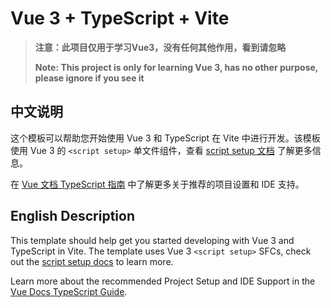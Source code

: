 # Vue 3 + TypeScript + Vite

> **注意：此项目仅用于学习Vue3，没有任何其他作用，看到请忽略**
> 
> **Note: This project is only for learning Vue 3, has no other purpose, please ignore if you see it**

## 中文说明

这个模板可以帮助您开始使用 Vue 3 和 TypeScript 在 Vite 中进行开发。该模板使用 Vue 3 的 `<script setup>` 单文件组件，查看 [script setup 文档](https://v3.vuejs.org/api/sfc-script-setup.html#sfc-script-setup) 了解更多信息。

在 [Vue 文档 TypeScript 指南](https://vuejs.org/guide/typescript/overview.html#project-setup) 中了解更多关于推荐的项目设置和 IDE 支持。

## English Description

This template should help get you started developing with Vue 3 and TypeScript in Vite. The template uses Vue 3 `<script setup>` SFCs, check out the [script setup docs](https://v3.vuejs.org/api/sfc-script-setup.html#sfc-script-setup) to learn more.

Learn more about the recommended Project Setup and IDE Support in the [Vue Docs TypeScript Guide](https://vuejs.org/guide/typescript/overview.html#project-setup).
